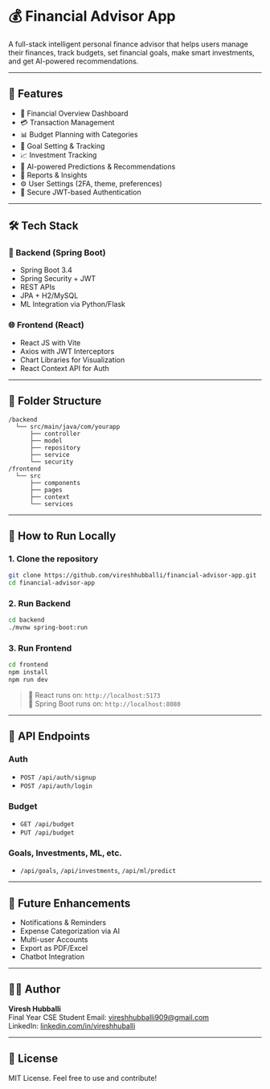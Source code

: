 
# 💰 Financial Advisor App

A full-stack intelligent personal finance advisor that helps users manage their finances, track budgets, set financial goals, make smart investments, and get AI-powered recommendations.

---

## 🚀 Features

- 🧾 Financial Overview Dashboard
- 💳 Transaction Management
- 📊 Budget Planning with Categories
- 🎯 Goal Setting & Tracking
- 📈 Investment Tracking
- 🤖 AI-powered Predictions & Recommendations
- 📑 Reports & Insights
- ⚙️ User Settings (2FA, theme, preferences)
- 🔐 Secure JWT-based Authentication

---

## 🛠️ Tech Stack

### 🧠 Backend (Spring Boot)
- Spring Boot 3.4
- Spring Security + JWT
- REST APIs
- JPA + H2/MySQL
- ML Integration via Python/Flask

### 🌐 Frontend (React)
- React JS with Vite
- Axios with JWT Interceptors
- Chart Libraries for Visualization
- React Context API for Auth

---

## 📂 Folder Structure

```
/backend
  └── src/main/java/com/yourapp
      ├── controller
      ├── model
      ├── repository
      ├── service
      └── security
/frontend
  └── src
      ├── components
      ├── pages
      ├── context
      └── services
```

---

## 🧪 How to Run Locally

### 1. Clone the repository
```bash
git clone https://github.com/vireshhubballi/financial-advisor-app.git
cd financial-advisor-app
```

### 2. Run Backend
```bash
cd backend
./mvnw spring-boot:run
```

### 3. Run Frontend
```bash
cd frontend
npm install
npm run dev
```

> 📍 React runs on: `http://localhost:5173`  
> 📍 Spring Boot runs on: `http://localhost:8080`

---

## 🔐 API Endpoints

### Auth
- `POST /api/auth/signup`
- `POST /api/auth/login`

### Budget
- `GET /api/budget`
- `PUT /api/budget`

### Goals, Investments, ML, etc.
- `/api/goals`, `/api/investments`, `/api/ml/predict`

---

## 📌 Future Enhancements

- Notifications & Reminders
- Expense Categorization via AI
- Multi-user Accounts
- Export as PDF/Excel
- Chatbot Integration

---

## 🧑‍💻 Author

**Viresh Hubballi**  
Final Year CSE Student
Email: vireshhubballi909@gmail.com  
LinkedIn: [linkedin.com/in/vireshhuballi](https://linkedin.com/in/vireshhubballi)

---

## 📄 License

MIT License. Feel free to use and contribute!
